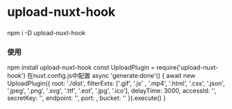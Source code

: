 # upload-nuxt-hook

###
npm i -D upload-nuxt-hook

### 使用
npm install upload-nuxt-hook
const UploadPlugin = require('upload-nuxt-hook')
在nuxt.config.js中配置
async 'generate:done'() {
     await new UploadPlugin({
       root: './dist',
       filterExts: ['.gif', '.js' , '.mp4', '.html', '.css', '.json', '.jpeg', '.png', '.svg', '.ttf', '.eot', '.jpg', '.ico'],
       delayTime: 3000,
       accessId: '',
       secretKey: '',
       endpoint: '',
       port: ,
       bucket: ''
     }).execute()
    }

